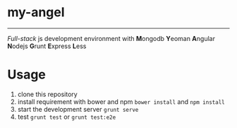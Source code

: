 # my-angel

-----------------------------------------

*Full-stack* js development environment with **M**ongodb **Y**eoman **A**ngular **N**odejs **G**runt **E**xpress **L**ess

# Usage

 1. clone this repository
 2. install requirement with bower and npm `bower install` and `npm install`
 3. start the development server `grunt serve`
 4. test `grunt test` or `grunt test:e2e`


